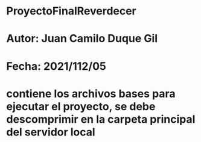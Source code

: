 # ProyectoFinalReverdecer

# Autor: Juan Camilo Duque Gil

# Fecha: 2021/112/05

# contiene los archivos bases para ejecutar el proyecto, se debe descomprimir en la carpeta principal del servidor local



